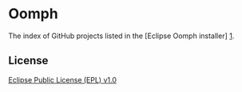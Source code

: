 Oomph
=====

The index of GitHub projects listed in the [Eclipse Oomph installer] [1].

License
-------

[Eclipse Public License (EPL) v1.0][2]

[1]: http://wiki.eclipse.org/Eclipse_Oomph_Installer
[2]: http://wiki.eclipse.org/EPL
